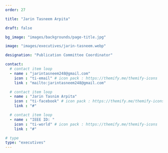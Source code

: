 ```yaml
---
order: 27

title: "Jarin Tasneem Arpita"

draft: false

bg_image: "images/backgrounds/page-title.jpg"

image: "images/executives/jarin-tasneem.webp"

designation: "Publication Committee Coordinator"

contact:
  # contact item loop
  - name : "jarintasneem248@gmail.com"
    icon : "ti-email" # icon pack : https://themify.me/themify-icons
    link : "mailto:jarintasneem248@gmail.com"

  # contact item loop
  - name : "Jarin Tasnim Arpita"
    icon : "ti-facebook" # icon pack : https://themify.me/themify-icons
    link : "#"

  # contact item loop
  - name : "IEEE ID: "
    icon : "ti-world" # icon pack : https://themify.me/themify-icons
    link : "#"

# type
type: "executives"
---
```


